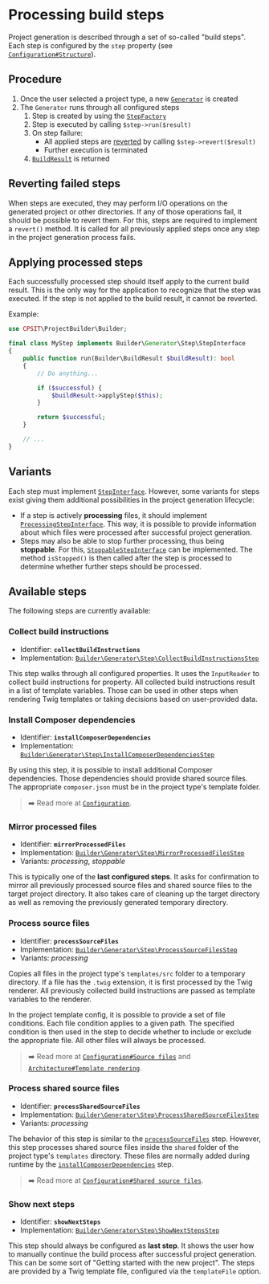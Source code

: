 # Processing build steps

Project generation is described through a set of so-called "build steps". Each step is
configured by the `step` property (see [`Configuration#Structure`](configuration.md#structure)).

## Procedure

1. Once the user selected a project type, a new [`Generator`](../src/Builder/Generator/Generator.php)
   is created
2. The `Generator` runs through all configured steps
   1. Step is created by using the [`StepFactory`](../src/Builder/Generator/Step/StepFactory.php)
   2. Step is executed by calling `$step->run($result)`
   3. On step failure:
      * All applied steps are [reverted](#reverting-failed-steps) by calling
        `$step->revert($result)`
      * Further execution is terminated
   4. [`BuildResult`](../src/Builder/BuildResult.php) is returned

## Reverting failed steps

When steps are executed, they may perform I/O operations on the generated project or other
directories. If any of those operations fail, it should be possible to revert them. For
this, steps are required to implement a `revert()` method. It is called for all previously
applied steps once any step in the project generation process fails.

## Applying processed steps

Each successfully processed step should itself apply to the current build result. This is
the only way for the application to recognize that the step was executed. If the step is
not applied to the build result, it cannot be reverted.

Example:

```php
use CPSIT\ProjectBuilder\Builder;

final class MyStep implements Builder\Generator\Step\StepInterface
{
    public function run(Builder\BuildResult $buildResult): bool
    {
        // Do anything...

        if ($successful) {
            $buildResult->applyStep($this);
        }

        return $successful;
    }

    // ...
}
```

## Variants

Each step must implement [`StepInterface`](../src/Builder/Generator/Step/StepInterface.php).
However, some variants for steps exist giving them additional possibilities in the
project generation lifecycle:

* If a step is actively **processing** files, it should implement
  [`ProcessingStepInterface`](../src/Builder/Generator/Step/ProcessingStepInterface.php).
  This way, it is possible to provide information about which files were processed after
  successful project generation.
* Steps may also be able to stop further processing, thus being **stoppable**. For this,
  [`StoppableStepInterface`](../src/Builder/Generator/Step/StoppableStepInterface.php)
  can be implemented. The method `isStopped()` is then called after the step is processed
  to determine whether further steps should be processed.

## Available steps

The following steps are currently available:

### Collect build instructions

* Identifier: **`collectBuildInstructions`**
* Implementation: [`Builder\Generator\Step\CollectBuildInstructionsStep`](../src/Builder/Generator/Step/CollectBuildInstructionsStep.php)

This step walks through all configured properties. It uses the `InputReader` to collect
build instructions for property. All collected build instructions result in a list of
template variables. Those can be used in other steps when rendering Twig templates or
taking decisions based on user-provided data.

### Install Composer dependencies

* Identifier: **`installComposerDependencies`**
* Implementation: [`Builder\Generator\Step\InstallComposerDependenciesStep`](../src/Builder/Generator/Step/InstallComposerDependenciesStep.php)

By using this step, it is possible to install additional Composer dependencies. Those
dependencies should provide shared source files. The appropriate `composer.json`
must be in the project type's template folder.

> :arrow_right: Read more at [`Configuration`](configuration.md).

### Mirror processed files

* Identifier: **`mirrorProcessedFiles`**
* Implementation: [`Builder\Generator\Step\MirrorProcessedFilesStep`](../src/Builder/Generator/Step/MirrorProcessedFilesStep.php)
* Variants: _processing_, _stoppable_

This is typically one of the **last configured steps**. It asks for confirmation to
mirror all previously processed source files and shared source files to the target
project directory. It also takes care of cleaning up the target directory as
well as removing the previously generated temporary directory.

### Process source files

* Identifier: **`processSourceFiles`**
* Implementation: [`Builder\Generator\Step\ProcessSourceFilesStep`](../src/Builder/Generator/Step/ProcessSourceFilesStep.php)
* Variants: _processing_

Copies all files in the project type's `templates/src` folder to a temporary directory.
If a file has the `.twig` extension, it is first processed by the Twig renderer. All
previously collected build instructions are passed as template variables to the
renderer.

In the project template config, it is possible to provide a set of file conditions.
Each file condition applies to a given path. The specified condition is then used
in the step to decide whether to include or exclude the appropriate file. All other
files will always be processed.

> :arrow_right: Read more at [`Configuration#Source files`](configuration.md#source-files)
> and [`Architecture#Template rendering`](architecture.md#template-rendering).

### Process shared source files

* Identifier: **`processSharedSourceFiles`**
* Implementation: [`Builder\Generator\Step\ProcessSharedSourceFilesStep`](../src/Builder/Generator/Step/ProcessSharedSourceFilesStep.php)
* Variants: _processing_

The behavior of this step is similar to the [`processSourceFiles`](#process-source-files)
step. However, this step processes shared source files inside the `shared`
folder of the project type's `templates` directory. These files are normally added
during runtime by the [`installComposerDependencies`](#install-composer-dependencies)
step.

> :arrow_right: Read more at [`Configuration#Shared source files`](configuration.md#shared-source-files).

### Show next steps

* Identifier: **`showNextSteps`**
* Implementation: [`Builder\Generator\Step\ShowNextStepsStep`](../src/Builder/Generator/Step/ShowNextStepsStep.php)

This step should always be configured as **last step**. It shows the user how to
manually continue the build process after successful project generation. This
can be some sort of "Getting started with the new project". The steps are
provided by a Twig template file, configured via the `templateFile` option.
